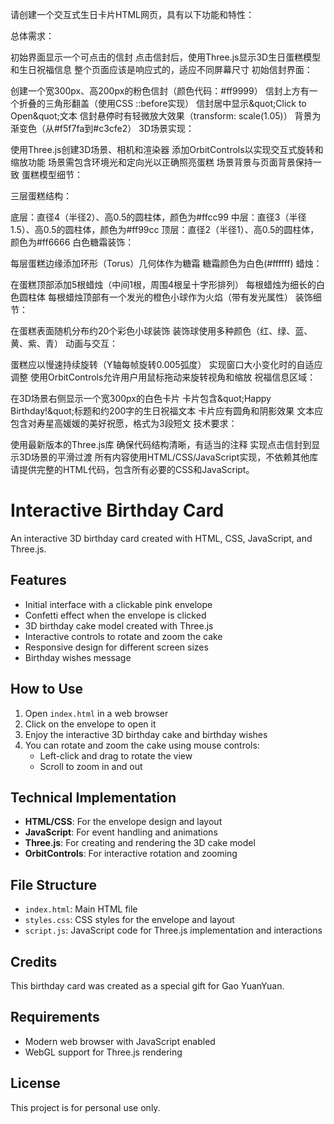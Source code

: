 请创建一个交互式生日卡片HTML网页，具有以下功能和特性：

总体需求：

初始界面显示一个可点击的信封
点击信封后，使用Three.js显示3D生日蛋糕模型和生日祝福信息
整个页面应该是响应式的，适应不同屏幕尺寸
初始信封界面：

创建一个宽300px、高200px的粉色信封（颜色代码：#ff9999）
信封上方有一个折叠的三角形翻盖（使用CSS ::before实现）
信封居中显示&amp;quot;Click to Open&amp;quot;文本
信封悬停时有轻微放大效果（transform: scale(1.05)）
背景为渐变色（从#f5f7fa到#c3cfe2）
3D场景实现：

使用Three.js创建3D场景、相机和渲染器
添加OrbitControls以实现交互式旋转和缩放功能
场景需包含环境光和定向光以正确照亮蛋糕
场景背景与页面背景保持一致
蛋糕模型细节：

三层蛋糕结构：

底层：直径4（半径2）、高0.5的圆柱体，颜色为#ffcc99
中层：直径3（半径1.5）、高0.5的圆柱体，颜色为#ff99cc
顶层：直径2（半径1）、高0.5的圆柱体，颜色为#ff6666
白色糖霜装饰：

每层蛋糕边缘添加环形（Torus）几何体作为糖霜
糖霜颜色为白色(#ffffff)
蜡烛：

在蛋糕顶部添加5根蜡烛（中间1根，周围4根呈十字形排列）
每根蜡烛为细长的白色圆柱体
每根蜡烛顶部有一个发光的橙色小球作为火焰（带有发光属性）
装饰细节：

在蛋糕表面随机分布约20个彩色小球装饰
装饰球使用多种颜色（红、绿、蓝、黄、紫、青）
动画与交互：

蛋糕应以慢速持续旋转（Y轴每帧旋转0.005弧度）
实现窗口大小变化时的自适应调整
使用OrbitControls允许用户用鼠标拖动来旋转视角和缩放
祝福信息区域：

在3D场景右侧显示一个宽300px的白色卡片
卡片包含&amp;quot;Happy Birthday!&amp;quot;标题和约200字的生日祝福文本
卡片应有圆角和阴影效果
文本应包含对寿星高媛媛的美好祝愿，格式为3段短文
技术要求：

使用最新版本的Three.js库
确保代码结构清晰，有适当的注释
实现点击信封到显示3D场景的平滑过渡
所有内容使用HTML/CSS/JavaScript实现，不依赖其他库
请提供完整的HTML代码，包含所有必要的CSS和JavaScript。



# Interactive Birthday Card

An interactive 3D birthday card created with HTML, CSS, JavaScript, and Three.js.

## Features

- Initial interface with a clickable pink envelope
- Confetti effect when the envelope is clicked
- 3D birthday cake model created with Three.js
- Interactive controls to rotate and zoom the cake
- Responsive design for different screen sizes
- Birthday wishes message

## How to Use

1. Open `index.html` in a web browser
2. Click on the envelope to open it
3. Enjoy the interactive 3D birthday cake and birthday wishes
4. You can rotate and zoom the cake using mouse controls:
   - Left-click and drag to rotate the view
   - Scroll to zoom in and out

## Technical Implementation

- **HTML/CSS**: For the envelope design and layout
- **JavaScript**: For event handling and animations
- **Three.js**: For creating and rendering the 3D cake model
- **OrbitControls**: For interactive rotation and zooming

## File Structure

- `index.html`: Main HTML file
- `styles.css`: CSS styles for the envelope and layout
- `script.js`: JavaScript code for Three.js implementation and interactions

## Credits

This birthday card was created as a special gift for Gao YuanYuan.

## Requirements

- Modern web browser with JavaScript enabled
- WebGL support for Three.js rendering

## License

This project is for personal use only.